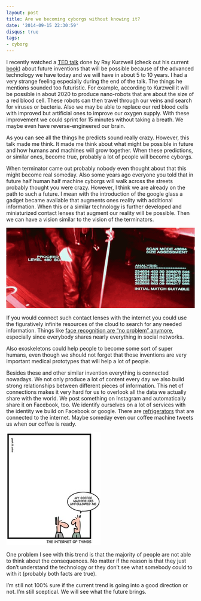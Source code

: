 ```yaml
---
layout: post
title: Are we becoming cyborgs without knowing it?
date: '2014-09-15 22:30:59'
disqus: true
tags:
- cyborg
---
```



I recently watched a [TED talk](http://www.ted.com/talks/ray_kurzweil_on_how_technology_will_transform_us "How technology will transform us") done by Ray Kurzweil (check out his current [book](http://www.amazon.de/gp/product/0670025291/ref=as_li_tl?ie=UTF8&camp=1638&creative=6742&creativeASIN=0670025291&linkCode=as2&tag=devc0b-21&linkId=YUWRPSF56QICUBUV)) about future inventions that will be possible because of the advanced technology we have today and we will have in about 5 to 10 years. I had a very strange feeling especially during the end of the talk. The things he mentions sounded too futuristic. For example, according to Kurzweil it will be possible in about 2020 to produce nano-robots that are about the size of a red blood cell. These robots can then travel through our veins and search for viruses or bacteria. Also we may be able to replace our red blood cells with improved but artificial ones to improve our oxygen supply. With these improvement we could sprint for 15 minutes without taking a breath. We maybe even have reverse-engineered our brain.

As you can see all the things he predicts sound really crazy. However, this talk made me think. It made me think about what might be possible in future and how humans and machines will grow together. When these predictions, or similar ones, become true, probably a lot of people will become cyborgs.

When terminator came out probably nobody even thought about that this might become real someday. Also some years ago everyone you told that in future half human half machine cyborgs will walk across the streets probably thought you were crazy. However, I think we are already on the path to such a future. I mean with the introduction of the google glass a gadget became available that augments ones reality with additional information. When this or a similar technology is further developed and miniaturized contact lenses that augment our reality will be possible. Then we can have a vision similar to the vision of the terminators.

![Robotcop](/assets/images/cyborgs/robotcop.gif)

If you would connect such contact lenses with the internet you could use the figuratively infinite resources of the cloud to search for any needed information. Things like [face recognition are “no problem” anymore](https://www.facebook.com/publications/546316888800776/ "Facebooks DeepFace"), especially since everybody shares nearly everything in social networks.

Also exoskeletons could help people to become some sort of super humans, even though we should not forget that those inventions are very important medical prototypes that will help a lot of people.

Besides these and other similar invention everything is connected nowadays. We not only produce a lot of content every day we also build strong relationships between different pieces of information. This net of connections makes it very hard for us to overlook all the data we actually share with the world. We post something on Instagram and automatically share it on Facebook, too. We identify ourselves on a lot of services with the identity we build on Facebook or google. There are [refrigerators](http://en.wikipedia.org/wiki/Internet_refrigerator "Internet Refrigerators") that are connected to the internet. Maybe someday even our coffee machine tweets us when our coffee is ready.

![internet-unfollow](/assets/images/cyborgs/internet-unfollow.jpg)

One problem I see with this trend is that the majority of people are not able to think about the consequences. No matter if the reason is that they just don’t understand the technology or they don’t see what somebody could to with it (probably both facts are true).

I’m still not 100% sure if the current trend is going into a good direction or not. I’m still sceptical. We will see what the future brings.
